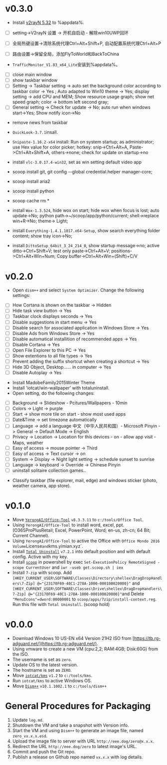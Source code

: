 # v0.3.0
- Install [v2rayN 5.32](https://github.com/2dust/v2rayN/releases/tag/5.23) to %appdata%. 
- [ ] setting->V2rayN 设置 -> 开机自启动 - 解除win10UWP回环
- [ ] 全局热键设置->清除系统代理Ctrl+Alt+Shift+P, 自动配置系统代理Ctrl+Alt+P
- [ ] 路由设置->保留全局，添加FlyToWorld和BackToChina


- `TrafficMonitor_V1.83_x64_Lite`安装到%appdata%。
- [ ] close main window
- [ ] show taskbar window
- [ ] Setting -> Taskbar setting -> auto set the background color according to taskbar color -> Yes ; Auto adapted to Win10 theme -> Yes; display setting ->  add CPU and MEM; Show resource usage graph; show net speed graph; color -> bottom left second gray; 
- [ ] General setting -> Check for update -> No; auto run when windows start->Yes; Show notify icon->No
- remove news from taskbar

- `QuickLook-3.7.1`insall.
- `Snipaste-1.16.2-x64` install: Run on system startup; as administrator; use Hex value for color picker; hotkey: snip->Ctrl+Alt+A, Paste->Ctrl+Alt+Shift+A, others->none; check for update on startup->no

- install `vlc-3.0.17.4-win32`, set as win setting default video app
- scoop install git, git config --global credential.helper manager-core; 
- scoop install aria2
- scoop install python
- scoop cache rm *
- install `Wox-1.3.524`, hide wox on start; hide wox when focus is lost; auto update->No; python path->~/scoop/app/python/current; shell->replace win+R->No; theme-> Light; 
- install `Everything-1.4.1.1017.x64-Setup`, show search everything folder content; show tray icon->No; 
- install `DittoSetup_64bit_3_24_214_0`, show startup message->no; active ditto->Ctrl+Shift+V; test only paste->Ctrl+Alt+V; positions->Ctrl+Alt+Win+Num; Copy buffer->Ctrl+Alt+Win+(Shift)+C/V

# v0.2.0
 - Open `dism++` and select `System Optimizer`. Change the following settings:   
 - [ ] How Cortana is shown on the taskbar -> Hidden
 - [ ] Hide task view button -> Yes
 - [ ] Taskbar clock displays seconds -> Yes
 - [ ] Disable suggestions in start menu -> Yes
 - [ ] Disable search for associated application in Windows Store -> Yes
 - [ ] Disable Ads from Windows Store -> Yes
 - [ ] Disable automatical installition of recommended apps -> Yes
 - [ ] Disable Cortana -> Yes
 - [ ] Open File Explorer to this PC -> Yes
 - [ ] Show extentions to all file types -> Yes
 - [ ] Prevent adding the suffix shortcut when creating a shortcut -> Yes
 - [ ] Hide 3D Object, Desktop...... in computer -> Yes
 - [ ] Disable Autoplay -> Yes
 
 - Install MadobeFamily2015Winter Theme
 - Install 'iotcat/win-wallpaper' with totaluninstall.
 - Open setting, do the following changes:
 - [ ] Background -> Slideshow - Pcitures/Wallpapers - 10min
 - [ ] Colors -> Light -> purple
 - [ ] Start -> show more tile on start - show most used apps
 - [ ] Date&Time -> set timezone automatically
 - [ ] Language -> add a language 中文（中华人民共和国）- Microsoft Pinyin -> General -> Default Mode -> English
 - [ ] Privacy -> Location -> Location for this devices - on - allow app visit - Maps, weather
 - [ ] Easy of access -> mouse pointer -> Third
 - [ ] Easy of access -> Text cursor -> on
 - [ ] System -> Display -> Night light setting -> schedule sunset to sunrise
 - [ ] Language -> keyboard -> Override -> Chinese Pinyin
 - [ ] uninstall solitaire collection games..

 - Classify taskbar (file explorer, mail, edge) and windows sticker (photo, weather camera, app store).

# v0.1.0
 - Move [`YerongAI/Office-Tool`](https://github.com/YerongAI/Office-Tool) `v8.3.3.11` to `c:/tools/Office Tool`.
 - Using `YerongAI/Office-Tool` to install word, excel, ppt. (O365ProPlusRetail; Excel, PowerPoint, Word; en-us, zh-cn; 64 Bit; Current Channel).
 - Using `YerongAI/Office-Tool` to active the Office with `Office Mondo 2016 Volume`License` and `kms.yimian.xyz`.
 - Install [`Total Uninstall`](https://www.martau.com/uninstaller-download.php) `v7.2.1` into default position and with default config. Active with my key.
 - Install [`scoop`](https://scoop.sh) in powershell by exec `Set-ExecutionPolicy RemoteSigned -scope CurrentUser` and `iwr -useb get.scoop.sh | iex`
 - Install `7-zip` with scoop. Add `[HKEY_CURRENT_USER\SOFTWARE\Classes\Directory\shellex\DragDropHandlers\7-Zip]
@="{23170F69-40C1-278A-1000-000100020000}"` and `[HKEY_CURRENT_USER\SOFTWARE\Classes\Drive\shellex\DragDropHandlers\7-Zip]
@="{23170F69-40C1-278A-1000-000100020000}"`and Delete `"MenuIcons"=dword:00000001` to `scoop/apps/7zip/install-context.reg`. Run this file with `Total Uninstall`. (scoop hold)


# v0.0.0
 - Download Windows 10 US-EN x64 Version 21H2 ISO from [https://tb.rg-adguard.net/](https://tb.rg-adguard.net/).
 - Using vmware to create a new VM (cpu:2,2; RAM:4GB; Disk:60G) from the ISO.
 - The username is set as `zero`.
 - Update OS to the latest version.
 - The hostname is set as `ZERO`.
 - Move [`iotcat/kms`](https://github.com/IoTcat/kms) `v1.2` to `c:/tools/kms`.
 - Run `iotcat/kms` to active Windows OS.
 - Move [`Dism++`](https://github.com/Chuyu-Team/Dism-Multi-language) `v10.1.1002.1` to `c:/tools/dism++`

# General Procedures for Packaging
1. Update `log.md`.
2. Shutdown the VM and take a snapshot with Version info.
3. Start the VM and using `Dism++` to generate an image file, named `zero_vx.x.x.esd`.
4. Upload the image file to server with URL `http://eee.dog/zero@x.x.x`.
5. Redirect the URL `http://eee.dog/zero` to latest image's URL.
6. Commit and push the Git repo.
7. Publish a release on Github repo named `vx.x.x` with log details.
